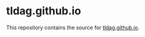 # tldag.github.io

This repository contains the source for [tldag.github.io](https://tldag.github.io).
